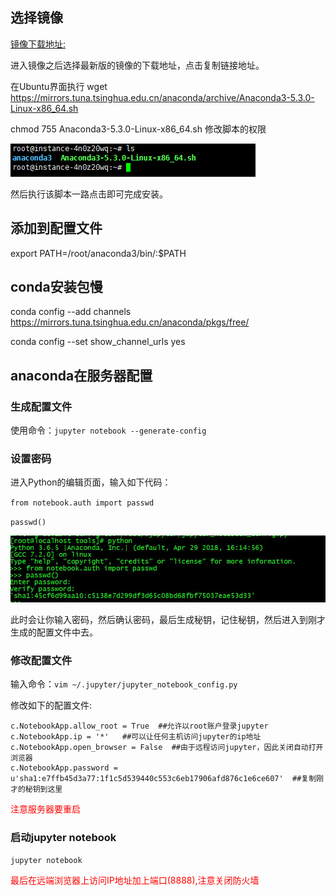 ## 选择镜像

[镜像下载地址:](https://mirrors.tuna.tsinghua.edu.cn/anaconda/archive/)

进入镜像之后选择最新版的镜像的下载地址，点击复制链接地址。

在Ubuntu界面执行 wget https://mirrors.tuna.tsinghua.edu.cn/anaconda/archive/Anaconda3-5.3.0-Linux-x86_64.sh

chmod 755 Anaconda3-5.3.0-Linux-x86_64.sh  修改脚本的权限

![img](../images/install_anaconda3.jpg)

然后执行该脚本一路点击即可完成安装。

## 添加到配置文件

export PATH=/root/anaconda3/bin/:$PATH

## conda安装包慢

conda config --add channels https://mirrors.tuna.tsinghua.edu.cn/anaconda/pkgs/free/ 

conda config --set show_channel_urls yes

## anaconda在服务器配置

### 生成配置文件

使用命令：`jupyter notebook --generate-config`

### 设置密码

进入Python的编辑页面，输入如下代码：

`from notebook.auth import passwd`

`passwd()` 

![img](../images/generate_pass.jpg)

此时会让你输入密码，然后确认密码，最后生成秘钥，记住秘钥，然后进入到刚才生成的配置文件中去。

### 修改配置文件

输入命令：`vim ~/.jupyter/jupyter_notebook_config.py`

修改如下的配置文件:

```
c.NotebookApp.allow_root = True  ##允许以root账户登录jupyter
c.NotebookApp.ip = '*'   ##可以让任何主机访问jupyter的ip地址
c.NotebookApp.open_browser = False  ##由于远程访问jupyter，因此关闭自动打开浏览器
c.NotebookApp.password = u'sha1:e7ffb45d3a77:1f1c5d539440c553c6eb17906afd876c1e6ce607'  ##复制刚才的秘钥到这里
```

<font color = '#ff0000'>注意服务器要重启</font>

### 启动jupyter notebook

`jupyter notebook`

<font color = '#ff0000'>最后在远端浏览器上访问IP地址加上端口(8888),注意关闭防火墙</font>


